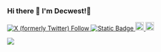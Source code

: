 ### Hi there 👋 I'm Decwest!🤖

<!--
**Decwest/Decwest** is a ✨ _special_ ✨ repository because its `README.md` (this file) appears on your GitHub profile.

Here are some ideas to get you started:

- 🔭 I’m currently working on ...
- 🌱 I’m currently learning ...
- 👯 I’m looking to collaborate on ...
- 🤔 I’m looking for help with ...
- 💬 Ask me about ...
- 📫 How to reach me: ...
- 😄 Pronouns: ...
- ⚡ Fun fact: ...
-->
  
<p align="left">
  <a href="https://x.com/decwxst">
    <img alt="X (formerly Twitter) Follow" src="https://img.shields.io/twitter/follow/dwcwxst?style=social">
  </a>
  <a href="https://decwest.github.io/"> 
    <img alt="Static Badge" src="https://img.shields.io/badge/HP-decwest.io-blue">
  </a>
  <a href="http://qiita.com/Decwest"> 
    <img height="20" src="https://qiita-badge.apiapi.app/s/Decwest/posts.svg" />
  </a>
  <a href="https://keiorogiken.wordpress.com/author/uzksho/"> 
    <img height="20" src="https://img.shields.io/badge/KRA-Blog-yellow" />
  </a>
</p>



<a href="https://github.com/anuraghazra/github-readme-stats">
  <img src="https://github-readme-stats-one-bice.vercel.app/api?username=Decwest&show_icons=true&theme=tokyonight&include_all_commits=true&count_private=true&role=OWNER,ORGANIZATION_MEMBER">
</a>
